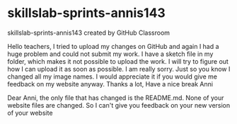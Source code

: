# skillslab-sprints-annis143
skillslab-sprints-annis143 created by GitHub Classroom

Hello teachers,
I tried to upload my changes on GitHub and again I had a huge problem and could not submit my work. 
I have a sketch file in my folder, which makes it not possible to upload the work. I will try to figure out how I can 
upload it as soon as possible. I am really sorry. Just so you know I changed all my image names. 
I would appreciate it if you would give me feedback on my website anyway. 
Thanks a lot,
Have a nice break
Anni


Dear Anni,
the only file that has changed is the README.md. None of your website files are changed. So I can't give you feedback on your new version of your website
